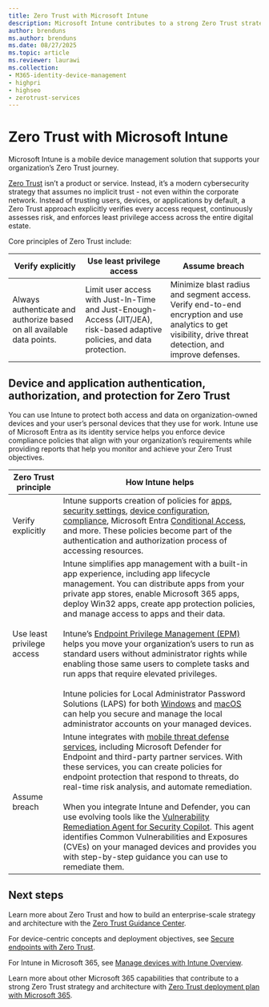 ```yaml
---
title: Zero Trust with Microsoft Intune
description: Microsoft Intune contributes to a strong Zero Trust strategy and architecture.
author: brenduns
ms.author: brenduns
ms.date: 08/27/2025
ms.topic: article
ms.reviewer: laurawi
ms.collection:
- M365-identity-device-management
- highpri
- highseo
- zerotrust-services
---
```



# Zero Trust with Microsoft Intune

Microsoft Intune is a mobile device management solution that supports your organization’s Zero Trust journey.

[Zero Trust](/security/zero-trust/zero-trust-overview) isn’t a product or service. Instead, it’s a modern cybersecurity strategy that assumes no implicit trust - not even within the corporate network. Instead of trusting users, devices, or applications by default, a Zero Trust approach explicitly verifies every access request, continuously assesses risk, and enforces least privilege access across the entire digital estate.

Core principles of Zero Trust include:

| Verify explicitly | Use least privilege access | Assume breach |
|---------|---------|---------|
| Always authenticate and authorize based on all available data points. | Limit user access with Just-In-Time and Just-Enough-Access (JIT/JEA), risk-based adaptive policies, and data protection. | Minimize blast radius and segment access. Verify end-to-end encryption and use analytics to get visibility, drive threat detection, and improve defenses. |

## Device and application authentication, authorization, and protection for Zero Trust

You can use Intune to protect both access and data on organization-owned devices and your user’s personal devices that they use for work. Intune use of Microsoft Entra as its identity service helps you enforce device compliance policies that align with your organization’s requirements while providing reports that help you monitor and achieve your Zero Trust objectives.

| Zero Trust principle | How Intune helps |
|----------------------|------------------|
| Verify explicitly | Intune supports creation of policies for [apps](../apps/app-protection-policy.md), [security settings](../protect/security-baselines-configure.md), [device configuration](../configuration/settings-catalog.md), [compliance](../protect/device-compliance-get-started.md), Microsoft Entra [Conditional Access](../protect/conditional-access.md), and more. These policies become part of the authentication and authorization process of accessing resources. |
| Use least privilege access | Intune simplifies app management with a built-in app experience, including app lifecycle management. You can distribute apps from your private app stores, enable Microsoft 365 apps, deploy Win32 apps, create app protection policies, and manage access to apps and their data.</br></br> Intune’s [Endpoint Privilege Management (EPM)](../protect/epm-overview.md) helps you move your organization’s users to run as standard users without administrator rights while enabling those same users to complete tasks and run apps that require elevated privileges.</br></br> Intune policies for Local Administrator Password Solutions (LAPS) for both [Windows](../protect/windows-laps-overview.md) and [macOS](../enrollment/macos-laps.md) can help you secure and manage the local administrator accounts on your managed devices. |
| Assume breach | Intune integrates with [mobile threat defense services](../protect/mobile-threat-defense.md), including Microsoft Defender for Endpoint and third-party partner services. With these services, you can create policies for endpoint protection that respond to threats, do real-time risk analysis, and automate remediation.</br></br> When you integrate Intune and Defender, you can use evolving tools like the [Vulnerability Remediation Agent for Security Copilot](../protect/vulnerability-remediation-agent.md). This agent identifies Common Vulnerabilities and Exposures (CVEs) on your managed devices and provides you with step-by-step guidance you can use to remediate them. |

## Next steps

Learn more about Zero Trust and how to build an enterprise-scale strategy and architecture with the [Zero Trust Guidance Center](/security/zero-trust).

For device-centric concepts and deployment objectives, see [Secure endpoints with Zero Trust](/security/zero-trust/deploy/endpoints).

For Intune in Microsoft 365, see [Manage devices with Intune Overview](/microsoft-365/solutions/manage-devices-with-intune-overview).

Learn more about other Microsoft 365 capabilities that contribute to a strong Zero Trust strategy and architecture with [Zero Trust deployment plan with Microsoft 365](/microsoft-365/security/microsoft-365-zero-trust).
